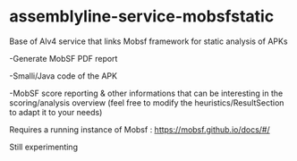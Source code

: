 # assemblyline-service-mobsfstatic

Base of Alv4 service that links Mobsf framework for static analysis of APKs

 -Generate MobSF PDF report

 -Smalli/Java code of the APK

 -MobSF score reporting & other informations that can be interesting in the scoring/analysis overview (feel free to modify the heuristics/ResultSection to adapt it to your needs)

Requires a running instance of Mobsf : <https://mobsf.github.io/docs/#/>

Still experimenting
